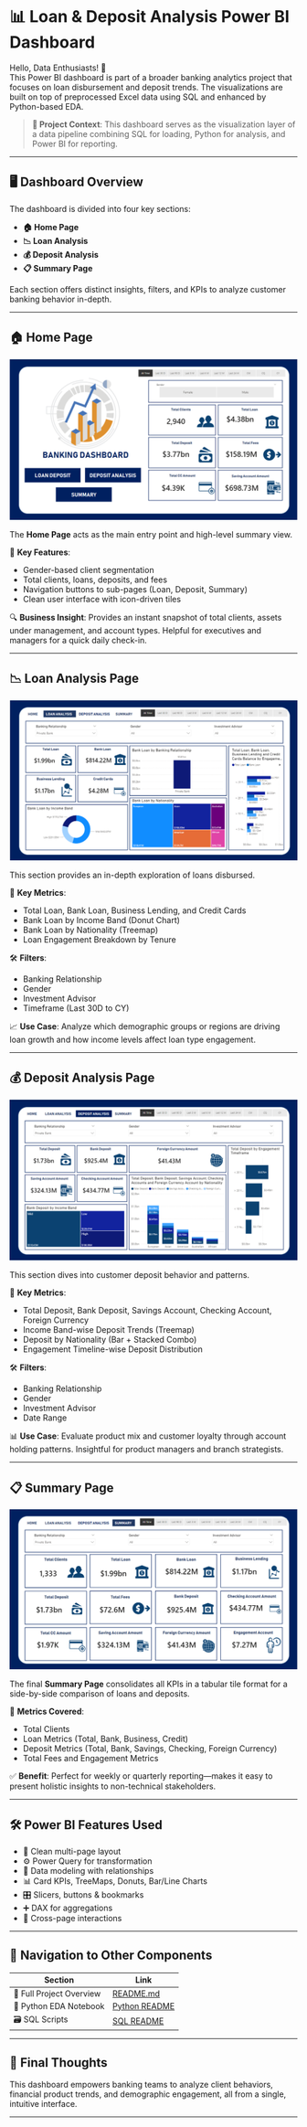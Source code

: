 # 📊 Loan & Deposit Analysis Power BI Dashboard

Hello, Data Enthusiasts! 👋  
This Power BI dashboard is part of a broader banking analytics project that focuses on loan disbursement and deposit trends. The visualizations are built on top of preprocessed Excel data using SQL and enhanced by Python-based EDA.

> **📁 Project Context**: This dashboard serves as the visualization layer of a data pipeline combining SQL for loading, Python for analysis, and Power BI for reporting.

---

## 🖥️ Dashboard Overview

The dashboard is divided into four key sections:
- **🏠 Home Page**
- **📉 Loan Analysis**
- **💰 Deposit Analysis**
- **📋 Summary Page**

Each section offers distinct insights, filters, and KPIs to analyze customer banking behavior in-depth.

---

## 🏠 Home Page

![Home Page](/Dashboard%20Images/home_page.png)

The **Home Page** acts as the main entry point and high-level summary view.

🔹 **Key Features**:
- Gender-based client segmentation
- Total clients, loans, deposits, and fees
- Navigation buttons to sub-pages (Loan, Deposit, Summary)
- Clean user interface with icon-driven tiles

🔍 **Business Insight**:
Provides an instant snapshot of total clients, assets under management, and account types. Helpful for executives and managers for a quick daily check-in.

---

## 📉 Loan Analysis Page

![Loan Analysis](/Dashboard%20Images/loan_analysis.png)

This section provides an in-depth exploration of loans disbursed.

🔹 **Key Metrics**:
- Total Loan, Bank Loan, Business Lending, and Credit Cards
- Bank Loan by Income Band (Donut Chart)
- Bank Loan by Nationality (Treemap)
- Loan Engagement Breakdown by Tenure

🛠️ **Filters**:
- Banking Relationship
- Gender
- Investment Advisor
- Timeframe (Last 30D to CY)

📈 **Use Case**:
Analyze which demographic groups or regions are driving loan growth and how income levels affect loan type engagement.

---

## 💰 Deposit Analysis Page

![Deposit Analysis](/Dashboard%20Images/deposite_analysis.png)

This section dives into customer deposit behavior and patterns.

🔹 **Key Metrics**:
- Total Deposit, Bank Deposit, Savings Account, Checking Account, Foreign Currency
- Income Band-wise Deposit Trends (Treemap)
- Deposit by Nationality (Bar + Stacked Combo)
- Engagement Timeline-wise Deposit Distribution

🛠️ **Filters**:
- Banking Relationship
- Gender
- Investment Advisor
- Date Range

📊 **Use Case**:
Evaluate product mix and customer loyalty through account holding patterns. Insightful for product managers and branch strategists.

---

## 📋 Summary Page

![Summary Page](/Dashboard%20Images/summary_image.png)

The final **Summary Page** consolidates all KPIs in a tabular tile format for a side-by-side comparison of loans and deposits.

🔹 **Metrics Covered**:
- Total Clients
- Loan Metrics (Total, Bank, Business, Credit)
- Deposit Metrics (Total, Bank, Savings, Checking, Foreign Currency)
- Total Fees and Engagement Metrics

✅ **Benefit**:
Perfect for weekly or quarterly reporting—makes it easy to present holistic insights to non-technical stakeholders.

---

## 🛠️ Power BI Features Used

- 🎨 Clean multi-page layout
- ⚙️ Power Query for transformation
- 🔗 Data modeling with relationships
- 📊 Card KPIs, TreeMaps, Donuts, Bar/Line Charts
- 🎛️ Slicers, buttons & bookmarks
- ➕ DAX for aggregations
- 📎 Cross-page interactions

---

## 📂 Navigation to Other Components

| Section | Link |
|--------|------|
| 🧠 Full Project Overview | [README.md](/README.MD) |
| 🐍 Python EDA Notebook | [Python README](/Python%20EDA/README.MD) |
| 🗃️ SQL Scripts | [SQL README](/Sql/README.MD) |

---

## 🚀 Final Thoughts

This dashboard empowers banking teams to analyze client behaviors, financial product trends, and demographic engagement, all from a single, intuitive interface.

---

